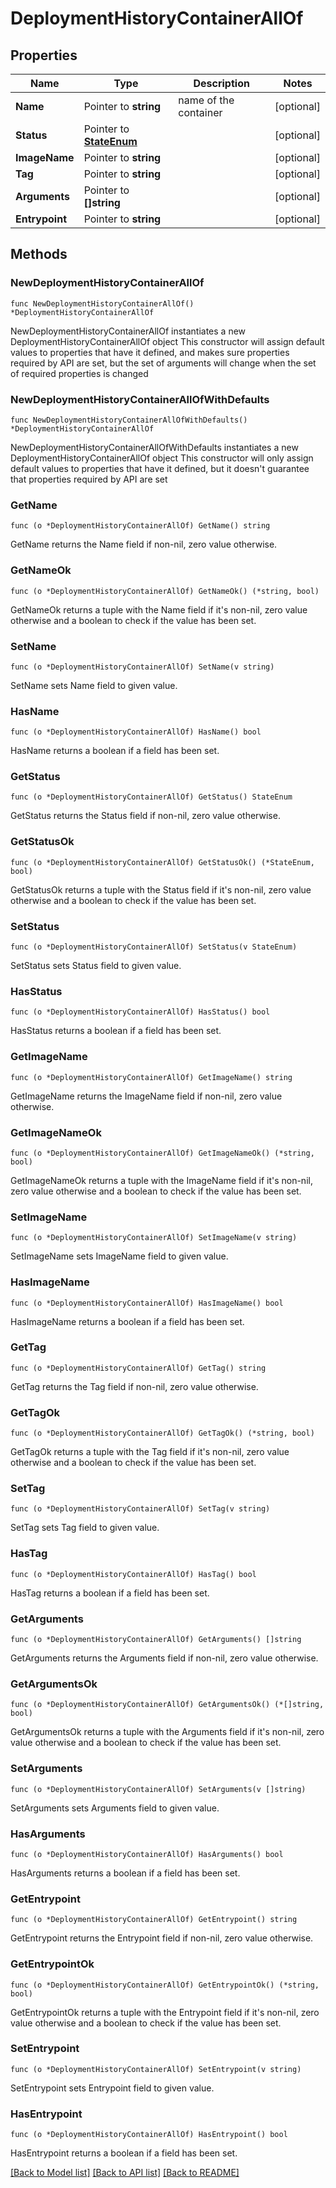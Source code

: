 # DeploymentHistoryContainerAllOf

## Properties

Name | Type | Description | Notes
------------ | ------------- | ------------- | -------------
**Name** | Pointer to **string** | name of the container | [optional] 
**Status** | Pointer to [**StateEnum**](StateEnum.md) |  | [optional] 
**ImageName** | Pointer to **string** |  | [optional] 
**Tag** | Pointer to **string** |  | [optional] 
**Arguments** | Pointer to **[]string** |  | [optional] 
**Entrypoint** | Pointer to **string** |  | [optional] 

## Methods

### NewDeploymentHistoryContainerAllOf

`func NewDeploymentHistoryContainerAllOf() *DeploymentHistoryContainerAllOf`

NewDeploymentHistoryContainerAllOf instantiates a new DeploymentHistoryContainerAllOf object
This constructor will assign default values to properties that have it defined,
and makes sure properties required by API are set, but the set of arguments
will change when the set of required properties is changed

### NewDeploymentHistoryContainerAllOfWithDefaults

`func NewDeploymentHistoryContainerAllOfWithDefaults() *DeploymentHistoryContainerAllOf`

NewDeploymentHistoryContainerAllOfWithDefaults instantiates a new DeploymentHistoryContainerAllOf object
This constructor will only assign default values to properties that have it defined,
but it doesn't guarantee that properties required by API are set

### GetName

`func (o *DeploymentHistoryContainerAllOf) GetName() string`

GetName returns the Name field if non-nil, zero value otherwise.

### GetNameOk

`func (o *DeploymentHistoryContainerAllOf) GetNameOk() (*string, bool)`

GetNameOk returns a tuple with the Name field if it's non-nil, zero value otherwise
and a boolean to check if the value has been set.

### SetName

`func (o *DeploymentHistoryContainerAllOf) SetName(v string)`

SetName sets Name field to given value.

### HasName

`func (o *DeploymentHistoryContainerAllOf) HasName() bool`

HasName returns a boolean if a field has been set.

### GetStatus

`func (o *DeploymentHistoryContainerAllOf) GetStatus() StateEnum`

GetStatus returns the Status field if non-nil, zero value otherwise.

### GetStatusOk

`func (o *DeploymentHistoryContainerAllOf) GetStatusOk() (*StateEnum, bool)`

GetStatusOk returns a tuple with the Status field if it's non-nil, zero value otherwise
and a boolean to check if the value has been set.

### SetStatus

`func (o *DeploymentHistoryContainerAllOf) SetStatus(v StateEnum)`

SetStatus sets Status field to given value.

### HasStatus

`func (o *DeploymentHistoryContainerAllOf) HasStatus() bool`

HasStatus returns a boolean if a field has been set.

### GetImageName

`func (o *DeploymentHistoryContainerAllOf) GetImageName() string`

GetImageName returns the ImageName field if non-nil, zero value otherwise.

### GetImageNameOk

`func (o *DeploymentHistoryContainerAllOf) GetImageNameOk() (*string, bool)`

GetImageNameOk returns a tuple with the ImageName field if it's non-nil, zero value otherwise
and a boolean to check if the value has been set.

### SetImageName

`func (o *DeploymentHistoryContainerAllOf) SetImageName(v string)`

SetImageName sets ImageName field to given value.

### HasImageName

`func (o *DeploymentHistoryContainerAllOf) HasImageName() bool`

HasImageName returns a boolean if a field has been set.

### GetTag

`func (o *DeploymentHistoryContainerAllOf) GetTag() string`

GetTag returns the Tag field if non-nil, zero value otherwise.

### GetTagOk

`func (o *DeploymentHistoryContainerAllOf) GetTagOk() (*string, bool)`

GetTagOk returns a tuple with the Tag field if it's non-nil, zero value otherwise
and a boolean to check if the value has been set.

### SetTag

`func (o *DeploymentHistoryContainerAllOf) SetTag(v string)`

SetTag sets Tag field to given value.

### HasTag

`func (o *DeploymentHistoryContainerAllOf) HasTag() bool`

HasTag returns a boolean if a field has been set.

### GetArguments

`func (o *DeploymentHistoryContainerAllOf) GetArguments() []string`

GetArguments returns the Arguments field if non-nil, zero value otherwise.

### GetArgumentsOk

`func (o *DeploymentHistoryContainerAllOf) GetArgumentsOk() (*[]string, bool)`

GetArgumentsOk returns a tuple with the Arguments field if it's non-nil, zero value otherwise
and a boolean to check if the value has been set.

### SetArguments

`func (o *DeploymentHistoryContainerAllOf) SetArguments(v []string)`

SetArguments sets Arguments field to given value.

### HasArguments

`func (o *DeploymentHistoryContainerAllOf) HasArguments() bool`

HasArguments returns a boolean if a field has been set.

### GetEntrypoint

`func (o *DeploymentHistoryContainerAllOf) GetEntrypoint() string`

GetEntrypoint returns the Entrypoint field if non-nil, zero value otherwise.

### GetEntrypointOk

`func (o *DeploymentHistoryContainerAllOf) GetEntrypointOk() (*string, bool)`

GetEntrypointOk returns a tuple with the Entrypoint field if it's non-nil, zero value otherwise
and a boolean to check if the value has been set.

### SetEntrypoint

`func (o *DeploymentHistoryContainerAllOf) SetEntrypoint(v string)`

SetEntrypoint sets Entrypoint field to given value.

### HasEntrypoint

`func (o *DeploymentHistoryContainerAllOf) HasEntrypoint() bool`

HasEntrypoint returns a boolean if a field has been set.


[[Back to Model list]](../README.md#documentation-for-models) [[Back to API list]](../README.md#documentation-for-api-endpoints) [[Back to README]](../README.md)


